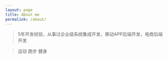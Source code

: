 ```yaml
---
layout: page
title: About me
permalink: /about/
---
```



> 5年开发经验，从事过企业级系统集成开发，移动APP后端开发，电商后端开发

> 运动 跑步 健身

